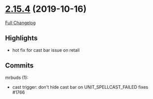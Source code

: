 # [2.15.4](https://github.com/WeakAuras/WeakAuras2/tree/2.15.4) (2019-10-16)

[Full Changelog](https://github.com/WeakAuras/WeakAuras2/compare/2.15.3...2.15.4)

## Highlights

 - hot fix for cast bar issue on retail 

## Commits

mrbuds (1):

- cast trigger: don't hide cast bar on UNIT_SPELLCAST_FAILED fixes #1766

